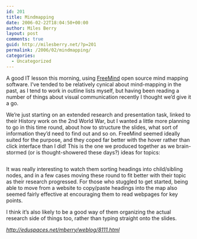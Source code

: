 ```yaml
---
id: 201
title: Mindmapping
date: 2006-02-22T18:04:50+00:00
author: Miles Berry
layout: post 
comments: true
guid: http://milesberry.net/?p=201
permalink: /2006/02/mindmapping/
categories:
  - Uncategorized
---
```

A good IT lesson this morning, using [FreeMind](http://freemind.sourceforge.net/wiki/index.php/Main_Page) open source mind mapping software. I&#8217;ve tended to be relatively cynical about mind-mapping in the past, as I tend to work in outline lists myself, but having been reading a number of things about visual communication recently I thought we&#8217;d give it a go.<!--more-->

We&#8217;re just starting on an extended research and presentation task, linked to their History work on the 2nd World War, but I wanted a little more planning to go in this time round, about how to structure the slides, what sort of information they&#8217;d need to find out and so on. FreeMind seemed ideally suited for the purpose, and they coped far better with the hover rather than click interface than I did! This is the one we produced together as we brain-stormed (or is thought-showered these days?) ideas for topics:

<p align="center">
  <a href="http://eduspaces.net/mberry/files/-1/3820/World%20War%20II%202.png"><img style="border: 0pt none" src="http://eduspaces.net/mberry/files/-1/3781/World%20War%20II.png" border="0" alt="" /></a>
</p>

It was really interesting to watch them sorting headings into child/sibling nodes, and in a few cases moving these round to fit better with their topic as their research progressed. For those who stuggled to get started, being able to move from a website to copy/paste headings into the map also seemed fairly effective at encouraging them to read webpages for key points.

I think it&#8217;s also likely to be a good way of them organizing the actual research side of things too, rather than typing straight onto the slides.

_<http://eduspaces.net/mberry/weblog/8111.html>_